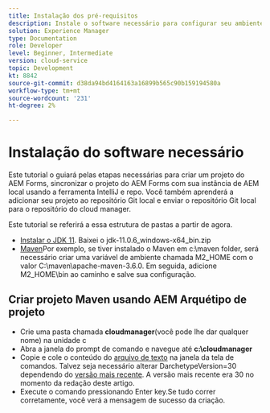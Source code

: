 ```yaml
---
title: Instalação dos pré-requisitos
description: Instale o software necessário para configurar seu ambiente de desenvolvimento
solution: Experience Manager
type: Documentation
role: Developer
level: Beginner, Intermediate
version: cloud-service
topic: Development
kt: 8842
source-git-commit: d38da94bd4164163a16899b565c90b159194580a
workflow-type: tm+mt
source-wordcount: '231'
ht-degree: 2%

---
```



# Instalação do software necessário

Este tutorial o guiará pelas etapas necessárias para criar um projeto do AEM Forms, sincronizar o projeto do AEM Forms com sua instância de AEM local usando a ferramenta IntelliJ e repo. Você também aprenderá a adicionar seu projeto ao repositório Git local e enviar o repositório Git local para o repositório do cloud manager.




Este tutorial se referirá a essa estrutura de pastas a partir de agora.

* [Instalar o JDK 11](https://www.oracle.com/java/technologies/downloads/#java11-windows). Baixei o jdk-11.0.6_windows-x64_bin.zip
* [Maven](https://maven.apache.org/guides/getting-started/windows-prerequisites.html)Por exemplo, se tiver instalado o Maven em c:\maven folder, será necessário criar uma variável de ambiente chamada M2_HOME com o valor C:\maven\apache-maven-3.6.0. Em seguida, adicione M2_HOME\bin ao caminho e salve sua configuração.

## Criar projeto Maven usando AEM Arquétipo de projeto

* Crie uma pasta chamada **cloudmanager**(você pode lhe dar qualquer nome) na unidade c
* Abra a janela do prompt de comando e navegue até **c:\cloudmanager**
* Copie e cole o conteúdo do [arquivo de texto](assets/creating-maven-project.txt) na janela da tela de comandos. Talvez seja necessário alterar DarchetypeVersion=30 dependendo do [versão mais recente](https://github.com/adobe/aem-project-archetype/releases). A versão mais recente era 30 no momento da redação deste artigo.
* Execute o comando pressionando Enter key.Se tudo correr corretamente, você verá a mensagem de sucesso da criação.





